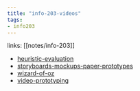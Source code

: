 ```yaml
---
title: "info-203-videos"
tags: 
- info203 
---
```

links: [[notes/info-203]]

- [heuristic-evaluation](notes/heuristic-evaluation.md)
- [storyboards-mockups-paper-prototypes](notes/storyboards-mockups-paper-prototypes.md)
- [wizard-of-oz](notes/wizard-of-oz.md)
- [video-prototyping](notes/video-prototyping.md)
